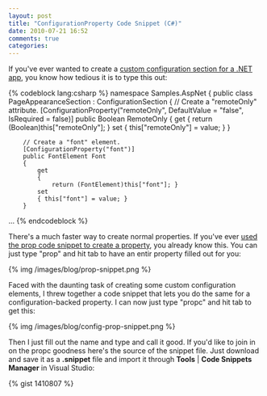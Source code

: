 ```yaml
---
layout: post
title: "ConfigurationProperty Code Snippet (C#)"
date: 2010-07-21 16:52
comments: true
categories: 
---
```


If you've ever wanted to create a [custom configuration section for a .NET
app](http://msdn.microsoft.com/en-us/library/2tw134k3.aspx),
you know how tedious it is to type this out:
 
{% codeblock lang:csharp %}
namespace Samples.AspNet
{
    public class PageAppearanceSection : ConfigurationSection
    {
        // Create a "remoteOnly" attribute.
        [ConfigurationProperty("remoteOnly", DefaultValue = "false", IsRequired = false)]
        public Boolean RemoteOnly
        {
            get
            { 
                return (Boolean)this["remoteOnly"]; 
            }
            set
            { 
                this["remoteOnly"] = value; 
            }
        }

        // Create a "font" element.
        [ConfigurationProperty("font")]
        public FontElement Font
        {
            get
            { 
                return (FontElement)this["font"]; }
            set
            { this["font"] = value; }
        }

...
{% endcodeblock %}

There's a much faster way to create normal properties. If you've ever [used the
prop code snippet to create a property](http://www.onesoft.dk/post/The-prop-snippet-and-Visual-Studio-2008.aspx),
you already know this. You can just type "prop" and hit tab to have an entir
property filled out for you:

{% img /images/blog/prop-snippet.png %}

Faced with the daunting task of creating some custom configuration elements, I
threw together a code snippet that lets you do the same for a
configuration-backed property. I can now just type "propc" and hit tab to get
this:

{% img /images/blog/config-prop-snippet.png %}

Then I just fill out the name and type and call it good. If you'd like to join
in on the propc goodness here's the source of the snippet file. Just download
and save it as a **.snippet** file and import it through **Tools** |
**Code Snippets Manager** in Visual Studio:

{% gist 1410807 %}
